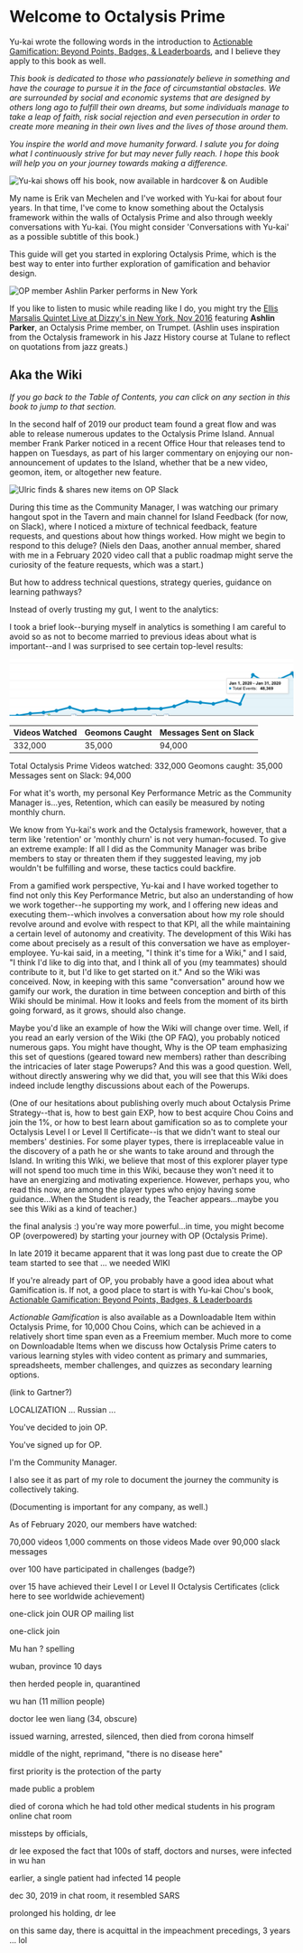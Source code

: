# Welcome to Octalysis Prime

Yu-kai wrote the following words in the introduction to [Actionable Gamification: Beyond Points, Badges, & Leaderboards](), and I believe they apply to this book as well.

*This book is dedicated to those who passionately believe in something and have the courage to pursue it in the face of circumstantial obstacles. We are surrounded by social and economic systems that are designed by others long ago to fulfill their own dreams, but some individuals manage to take a leap of faith, risk social rejection and even persecution in order to create more meaning in their own lives and the lives of those around them.* 

*You inspire the world and move humanity forward. I salute you for doing what I continuously strive for but may never fully reach. I hope this book will help you on your journey towards making a difference.*

![Yu-kai shows off his book, now available in hardcover & on Audible](/resources/agb01.png)

My name is Erik van Mechelen and I've worked with Yu-kai for about four years. In that time, I've come to know something about the Octalysis framework within the walls of Octalysis Prime and also through weekly conversations with Yu-kai. (You might consider 'Conversations with Yu-kai' as a possible subtitle of this book.)

This guide will get you started in exploring Octalysis Prime, which is the best way to enter into further exploration of gamification and behavior design.

![OP member Ashlin Parker performs in New York](/resources/ashlinparker01.png)

If you like to listen to music while reading like I do, you might try the [Ellis Marsalis Quintet Live at Dizzy's in New York, Nov 2016](https://www.youtube.com/watch?v=brkd44ERuxQ) featuring **Ashlin Parker**, an Octalysis Prime member, on Trumpet. (Ashlin uses inspiration from the Octalysis framework in his Jazz History course at Tulane to reflect on quotations from jazz greats.)


## Aka the Wiki

*If you go back to the Table of Contents, you can click on any section in this book to jump to that section.*

In the second half of 2019 our product team found a great flow and was able to release numerous updates to the Octalysis Prime Island. Annual member Frank Parker noticed in a recent Office Hour that releases tend to happen on Tuesdays, as part of his larger commentary on enjoying our non-announcement of updates to the Island, whether that be a new video, geomon, item, or altogether new feature.

![Ulric finds & shares new items on OP Slack](/resources/memberdiscovery.png)

During this time as the Community Manager, I was watching our primary hangout spot in the Tavern and main channel for Island Feedback (for now, on Slack), where I noticed a mixture of technical feedback, feature requests, and questions about how things worked. How might we begin to respond to this deluge? (Niels den Daas, another annual member, shared with me in a February 2020 video call that a public roadmap might serve the curiosity of the feature requests, which was a start.)

But how to address technical questions, strategy queries, guidance on learning pathways? 

Instead of overly trusting my gut, I went to the analytics: 

I took a brief look--burying myself in analytics is something I am careful to avoid so as not to become married to previous ideas about what is important--and I was surprised to see certain top-level results: 

![January is new high-water mark for videos watched](/resources/Jan2020videos.png)

| Videos Watched  | Geomons Caught  | Messages Sent on Slack  |
|---|---|---|
| 332,000  | 35,000  | 94,000  |

Total Octalysis Prime Videos watched: 332,000
Geomons caught: 35,000
Messages sent on Slack: 94,000 

For what it's worth, my personal Key Performance Metric as the Community Manager is...yes, Retention, which can easily be measured by noting monthly churn. 

We know from Yu-kai's work and the Octalysis framework, however, that a term like 'retention' or 'monthly churn' is not very human-focused. To give an extreme example: If all I did as the Community Manager was bribe members to stay or threaten them if they suggested leaving, my job wouldn't be fulfilling and worse, these tactics could backfire.

From a gamified work perspective, Yu-kai and I have worked together to find not only this Key Performance Metric, but also an understanding of how we work together--he supporting my work, and I offering new ideas and executing them--which involves a conversation about how my role should revolve around and evolve with respect to that KPI, all the while maintaining a certain level of autonomy and creativity. The development of this Wiki has come about precisely as a result of this conversation we have as employer-employee. Yu-kai said, in a meeting, "I think it's time for a Wiki," and I said, "I think I'd like to dig into that, and I think all of you (my teammates) should contribute to it, but I'd like to get started on it." And so the Wiki was conceived. Now, in keeping with this same "conversation" around how we gamify our work, the duration in time between conception and birth of this Wiki should be minimal. How it looks and feels from the moment of its birth going forward, as it grows, should also change. 

Maybe you'd like an example of how the Wiki will change over time. Well, if you read an early version of the Wiki (the OP FAQ), you probably noticed numerous gaps. You might have thought, Why is the OP team emphasizing this set of questions (geared toward new members) rather than describing the intricacies of later stage Powerups? And this was a good question. Well, without directly answering why we did that, you will see that this Wiki does indeed include lengthy discussions about each of the Powerups. 

(One of our hesitations about publishing overly much about Octalysis Prime Strategy--that is, how to best gain EXP, how to best acquire Chou Coins and join the 1%, or how to best learn about gamification so as to complete your Octalysis Level I or Level II Certificate--is that we didn't want to steal our members' destinies. For some player types, there is irreplaceable value in the discovery of a path he or she wants to take around and through the Island. In writing this Wiki, we believe that most of this explorer player type will not spend too much time in this Wiki, because they won't need it to have an energizing and motivating experience. However, perhaps you, who read this now, are among the player types who enjoy having some guidance...When the Student is ready, the Teacher appears...maybe you see this Wiki as a kind of teacher.)





the final analysis :) you're way more powerful...in time, you might become OP (overpowered) by starting your journey with OP (Octalysis Prime).



In late 2019 it became apparent that it was long past due to create  the OP team started to see that ... we needed WIKI



If you're already part of OP, you probably have a good idea about what Gamification is. If not, a good place to start is with Yu-kai Chou's book, [Actionable Gamification: Beyond Points, Badges, & Leaderboards](https://www.amazon.com/Actionable-Gamification-Beyond-Points-Leaderboards/dp/1511744049) 

*Actionable Gamification* is also available as a Downloadable Item within Octalysis Prime, for 10,000 Chou Coins, which can be achieved in a relatively short time span even as a Freemium member. Much more to come on Downloadable Items when we discuss how Octalysis Prime caters to various learning styles with video content as primary and summaries, spreadsheets, member challenges, and quizzes as secondary learning options. 

(link to Gartner?)

LOCALIZATION ... Russian ...  



You've decided to join OP.


You've signed up for OP. 



I'm the Community Manager.

I also see it as part of my role to document the journey the community is collectively taking. 

(Documenting is important for any company, as well.)

As of February 2020, our members have watched:

70,000 videos
1,000 comments on those videos
Made over 90,000 slack messages

over 100 have participated in challenges (badge?)

over 15 have achieved their Level I or Level II Octalysis Certificates (click here to see worldwide achievement)

one-click join OUR OP mailing list

one-click join 


Mu han ? spelling

wuban, province 10 days

then herded people in, quarantined 

wu han (11 million people)

doctor lee wen liang (34, obscure)

issued warning, arrested, silenced, then died from corona himself

middle of the night, reprimand, "there is no disease here" 

first priority is the protection of the party 

made public a problem

died of corona which he had told other medical students in his program online chat room

missteps by officials, 

dr lee exposed the fact that 100s of staff, doctors and nurses, were infected in wu han

earlier, a single patient had infected 14 people

dec 30, 2019 in chat room, it resembled SARS 

prolonged his holding, dr lee 


on this same day, there is acquittal in the impeachment precedings, 3 years ... lol 

